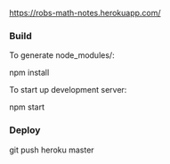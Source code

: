 https://robs-math-notes.herokuapp.com/

### Build

To generate node_modules/:

npm install

To start up development server:

npm start

### Deploy

git push heroku master
